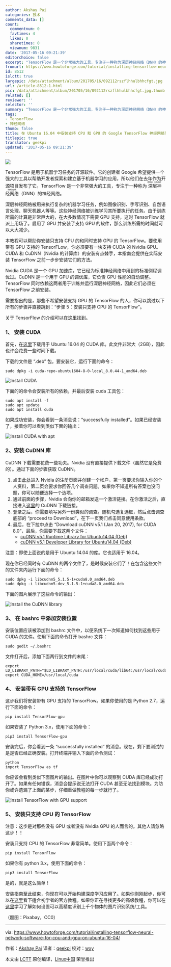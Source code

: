 ```yaml
---
author: Akshay Pai
categories: 技术
comments_data: []
count:
  commentnum: 0
  favtimes: 4
  likes: 0
  sharetimes: 0
  viewnum: 9831
date: '2017-05-16 09:21:39'
editorchoice: false
excerpt: "TensorFlow 是一个非常强大的工具，专注于一种称为深层神经网络（DNN）的神经网络。\r\n深层神经网络被用来执行复杂的机器学习任务，例如图像识别、手写识别、自然语言处理、聊天机器人等等。"
fromurl: https://www.howtoforge.com/tutorial/installing-tensorflow-neural-network-software-for-cpu-and-gpu-on-ubuntu-16-04/
id: 8512
islctt: true
largepic: /data/attachment/album/201705/16/092112rszflhhulbhhcfgt.jpg
url: /article-8512-1.html
pic: /data/attachment/album/201705/16/092112rszflhhulbhhcfgt.jpg.thumb.jpg
related: []
reviewer: ''
selector: ''
summary: "TensorFlow 是一个非常强大的工具，专注于一种称为深层神经网络（DNN）的神经网络。\r\n深层神经网络被用来执行复杂的机器学习任务，例如图像识别、手写识别、自然语言处理、聊天机器人等等。"
tags:
- TensorFlow
- 神经网络
thumb: false
title: 在 Ubuntu 16.04 中安装支持 CPU 和 GPU 的 Google TensorFlow 神经网络软件
titlepic: true
translator: geekpi
updated: '2017-05-16 09:21:39'
---
```


![](/data/attachment/album/201705/16/092112rszflhhulbhhcfgt.jpg)


TensorFlow 是用于机器学习任务的开源软件。它的创建者 Google 希望提供一个强大的工具以帮助开发者探索和建立基于机器学习的应用，所以他们在去年作为开源项目发布了它。TensorFlow 是一个非常强大的工具，专注于一种称为<ruby> 深层神经网络 <rt>  deep neural network </rt></ruby>（DNN）的神经网络。


深层神经网络被用来执行复杂的机器学习任务，例如图像识别、手写识别、自然语言处理、聊天机器人等等。这些神经网络被训练学习其所要执行的任务。由于训练所需的计算是非常巨大的，在大多数情况下需要 GPU 支持，这时 TensorFlow 就派上用场了。启用了 GPU 并安装了支持 GPU 的软件，那么训练所需的时间就可以大大减少。


本教程可以帮助你安装只支持 CPU 的和同时支持 GPU 的 TensorFlow。要使用带有 GPU 支持的 TensorFLow，你必须要有一块支持 CUDA 的 Nvidia GPU。CUDA 和 CuDNN（Nvidia 的计算库）的安装有点棘手，本指南会提供在实际安装 TensorFlow 之前一步步安装它们的方法。


Nvidia CUDA 是一个 GPU 加速库，它已经为标准神经网络中用到的标准例程调优过。CuDNN 是一个用于 GPU 的调优库，它负责 GPU 性能的自动调整。TensorFlow 同时依赖这两者用于训练并运行深层神经网络，因此它们必须在 TensorFlow 之前安装。


需要指出的是，那些不希望安装支持 GPU 的 TensorFlow 的人，你可以跳过以下所有的步骤并直接跳到：“步骤 5：安装只支持 CPU 的 TensorFlow”。


关于 TensorFlow 的介绍可以在[这里](http://sourcedexter.com/what-is-tensorflow/)找到。


### 1、 安装 CUDA


首先，在[这里](https://developer.nvidia.com/compute/cuda/8.0/Prod2/local_installers/cuda-repo-ubuntu1604-8-0-local-ga2_8.0.61-1_amd64-deb)下载用于 Ubuntu 16.04 的 CUDA 库。此文件非常大（2GB），因此也许会花费一些时间下载。


下载的文件是 “.deb” 包。要安装它，运行下面的命令：



```
sudo dpkg -i cuda-repo-ubuntu1604-8-0-local_8.0.44-1_amd64.deb

```

![Install CUDA](/data/attachment/album/201705/16/092141tggqkad83kokgvhz.png)


下面的的命令会安装所有的依赖，并最后安装 cuda 工具包：



```
sudo apt install -f
sudo apt update
sudo apt install cuda

```

如果成功安装，你会看到一条消息说：“successfully installed”。如果已经安装了，接着你可以看到类似下面的输出：


![Install CUDA with apt](/data/attachment/album/201705/16/092142rgx0tt5be9weeetq.png)


### 2、安装 CuDNN 库


CuDNN 下载需要花费一些功夫。Nvidia 没有直接提供下载文件（虽然它是免费的）。通过下面的步骤获取 CuDNN。


1. 点击[此处](https://developer.nvidia.com/group/node/873374/subscribe/og_user_node)进入 Nvidia 的注册页面并创建一个帐户。第一页要求你输入你的个人资料，第二页会要求你回答几个调查问题。如果你不知道所有答案也没问题，你可以随便选择一个选项。
2. 通过前面的步骤，Nvidia 会向你的邮箱发送一个激活链接。在你激活之后，直接进入[这里](https://developer.nvidia.com/rdp/form/cudnn-download-survey)的 CuDNN 下载链接。
3. 登录之后，你需要填写另外一份类似的调查。随机勾选复选框，然后点击调查底部的 “proceed to Download”，在下一页我们点击同意使用条款。
4. 最后，在下拉中点击 “Download cuDNN v5.1 (Jan 20, 2017), for CUDA 8.0”，最后，你需要下载这两个文件：
	* [cuDNN v5.1 Runtime Library for Ubuntu14.04 (Deb)](https://developer.nvidia.com/compute/machine-learning/cudnn/secure/v5.1/prod_20161129/8.0/libcudnn5_5.1.10-1+cuda8.0_amd64-deb)
	* [cuDNN v5.1 Developer Library for Ubuntu14.04 (Deb)](https://developer.nvidia.com/compute/machine-learning/cudnn/secure/v5.1/prod_20161129/8.0/libcudnn5-dev_5.1.10-1+cuda8.0_amd64-deb)


注意：即使上面说的是用于 Ubuntu 14.04 的库。它也适用于 16.04。


现在你已经同时有 CuDNN 的两个文件了，是时候安装它们了！在包含这些文件的文件夹内运行下面的命令：



```
sudo dpkg -i libcudnn5_5.1.5-1+cuda8.0_amd64.deb
sudo dpkg -i libcudnn5-dev_5.1.5-1+cuda8.0_amd64.deb

```

下面的图片展示了这些命令的输出：


![Install the CuDNN library](/data/attachment/album/201705/16/092144pkcl6l68o4748l9u.png)


### 3、 在 bashrc 中添加安装位置


安装位置应该被添加到 bashrc 文件中，以便系统下一次知道如何找到这些用于 CUDA 的文件。使用下面的命令打开 bashrc 文件：



```
sudo gedit ~/.bashrc

```

文件打开后，添加下面两行到文件的末尾：



```
export LD_LIBRARY_PATH="$LD_LIBRARY_PATH:/usr/local/cuda/lib64:/usr/local/cuda/extras/CUPTI/lib64"
export CUDA_HOME=/usr/local/cuda

```

### 4、 安装带有 GPU 支持的 TensorFlow


这步我们将安装带有 GPU 支持的 TensorFlow。如果你使用的是 Python 2.7，运行下面的命令：



```
pip install TensorFlow-gpu

```

如果安装了 Python 3.x，使用下面的命令：



```
pip3 install TensorFlow-gpu

```

安装完后，你会看到一条 “successfully installed” 的消息。现在，剩下要测试的是是否已经正确安装。打开终端并输入下面的命令测试：



```
python
import TensorFlow as tf

```

你应该会看到类似下面图片的输出。在图片中你可以观察到 CUDA 库已经成功打开了。如果有任何错误，消息会提示说无法打开 CUDA 甚至无法找到模块。为防你或许遗漏了上面的某步，仔细重做教程的每一步就行了。


![Install TensorFlow with GPU support](/data/attachment/album/201705/16/092145wfewvf4nwfrzftpf.png)


### 5、 安装只支持 CPU 的 TensorFlow


注意：这步是对那些没有 GPU 或者没有 Nvidia GPU 的人而言的。其他人请忽略这步！！


安装只支持 CPU 的 TensorFlow 非常简单。使用下面两个命令：



```
pip install TensorFlow

```

如果你有 python 3.x，使用下面的命令：



```
pip3 install TensorFlow

```

是的，就是这么简单！


安装指南至此结束，你现在可以开始构建深度学习应用了。如果你刚刚起步，你可以在[这里](https://www.tensorflow.org/get_started/mnist/beginners)看下适合初学者的官方教程。如果你正在寻找更多的高级教程，你可以在[这里](https://www.tensorflow.org/tutorials/image_recognition)学习了解如何设置可以高精度识别上千个物体的图片识别系统/工具。


（题图：Pixabay，CC0）




---


via: <https://www.howtoforge.com/tutorial/installing-tensorflow-neural-network-software-for-cpu-and-gpu-on-ubuntu-16-04/>


作者：[Akshay Pai](https://www.howtoforge.com/tutorial/installing-tensorflow-neural-network-software-for-cpu-and-gpu-on-ubuntu-16-04/) 译者：[geekpi](https://github.com/geekpi) 校对：[wxy](https://github.com/wxy)


本文由 [LCTT](https://github.com/LCTT/TranslateProject) 原创编译，[Linux中国](https://linux.cn/) 荣誉推出